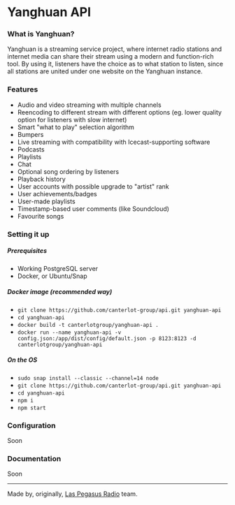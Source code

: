 # Yanghuan API

### What is Yanghuan?
Yanghuan is a streaming service project, where internet radio stations and
internet media can share their stream using a modern and function-rich tool.
By using it, listeners have the choice as to what station to listen, since
all stations are united under one website on the Yanghuan instance.

### Features
- Audio and video streaming with multiple channels
- Reencoding to different stream with different options (eg. lower quality option for listeners with slow internet)
- Smart "what to play" selection algorithm
- Bumpers
- Live streaming with compatibility with Icecast-supporting software
- Podcasts
- Playlists
- Chat
- Optional song ordering by listeners
- Playback history
- User accounts with possible upgrade to "artist" rank
- User achievements/badges
- User-made playlists
- Timestamp-based user comments (like Soundcloud)
- Favourite songs

### Setting it up
##### Prerequisites
- Working PostgreSQL server
- Docker, or Ubuntu/Snap

##### Docker image (recommended way)
- `git clone https://github.com/canterlot-group/api.git yanghuan-api`
- `cd yanghuan-api`
- `docker build -t canterlotgroup/yanghuan-api .`
- `docker run --name yanghuan-api -v config.json:/app/dist/config/default.json -p 8123:8123 -d canterlotgroup/yanghuan-api`

##### On the OS
- `sudo snap install --classic --channel=14 node`
- `git clone https://github.com/canterlot-group/api.git yanghuan-api`
- `cd yanghuan-api`
- `npm i`
- `npm start`

### Configuration
Soon

### Documentation
Soon

---
Made by, originally, [Las Pegasus Radio](https://www.google.com) team.
